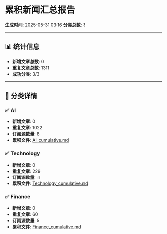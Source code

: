 # 累积新闻汇总报告

**生成时间**: 2025-05-31 03:16
**分类总数**: 3

---

## 📊 统计信息

- **新增文章总数**: 0
- **重复文章总数**: 1311
- **成功分类**: 3/3

---

## 📂 分类详情

### ✅ AI
- **新增文章**: 0
- **重复文章**: 1022
- **订阅源数量**: 8
- **累积文件**: [AI_cumulative.md](./AI_cumulative.md)

### ✅ Technology
- **新增文章**: 0
- **重复文章**: 229
- **订阅源数量**: 11
- **累积文件**: [Technology_cumulative.md](./Technology_cumulative.md)

### ✅ Finance
- **新增文章**: 0
- **重复文章**: 60
- **订阅源数量**: 5
- **累积文件**: [Finance_cumulative.md](./Finance_cumulative.md)
